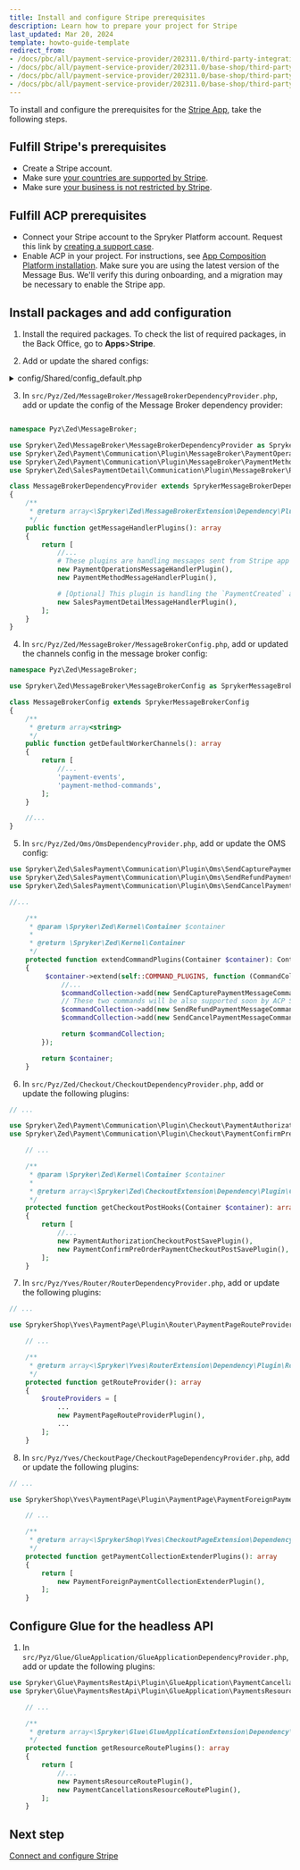```yaml
---
title: Install and configure Stripe prerequisites
description: Learn how to prepare your project for Stripe
last_updated: Mar 20, 2024
template: howto-guide-template
redirect_from:
- /docs/pbc/all/payment-service-provider/202311.0/third-party-integrations/stripe/install-stripe.html
- /docs/pbc/all/payment-service-provider/202311.0/base-shop/third-party-integrations/stripe/install-stripe.html
- /docs/pbc/all/payment-service-provider/202311.0/base-shop/third-party-integrations/stripe/integrate-stripe.html
- /docs/pbc/all/payment-service-provider/202311.0/base-shop/third-party-integrations/stripe/sccos-prerequisites-for-the-stripe-app.html
---
```


To install and configure the prerequisites for the [Stripe App](/docs/pbc/all/payment-service-provider/{{page.version}}/base-shop/third-party-integrations/stripe/stripe.html), take the following steps.


## Fulfill Stripe's prerequisites

* Create a Stripe account.
* Make sure [your countries are supported by Stripe](https://stripe.com/global).
* Make sure [your business is not restricted by Stripe](https://stripe.com/legal/restricted-businesses).

## Fulfill ACP prerequisites

* Connect your Stripe account to the Spryker Platform account. Request this link by [creating a support case](https://support.spryker.com/s/).
* Enable ACP in your project. For instructions, see [App Composition Platform installation](/docs/acp/user/app-composition-platform-installation.html). Make sure you are using the latest version of the Message Bus. We'll verify this during onboarding, and a migration may be necessary to enable the Stripe app.

## Install packages and add configuration

1. Install the required packages.
    To check the list of required packages, in the Back Office, go to **Apps**>**Stripe**.

2. Add or update the shared configs:

<details>
  <summary>config/Shared/config_default.php</summary>

```php
//...

use Generated\Shared\Transfer\PaymentCaptureFailedTransfer;
use Generated\Shared\Transfer\CapturePaymentTransfer;
use Generated\Shared\Transfer\PaymentCapturedTransfer;
use Generated\Shared\Transfer\AddPaymentMethodTransfer;
use Generated\Shared\Transfer\DeletePaymentMethodTransfer;
use Generated\Shared\Transfer\PaymentAuthorizationFailedTransfer;
use Generated\Shared\Transfer\PaymentAuthorizedTransfer;
use Spryker\Shared\MessageBroker\MessageBrokerConstants;
use Spryker\Shared\Oms\OmsConstants;
use Spryker\Shared\Payment\PaymentConstants;
use Spryker\Shared\Sales\SalesConstants;
use Spryker\Zed\MessageBrokerAws\MessageBrokerAwsConfig;
use Spryker\Zed\Oms\OmsConfig;
use Spryker\Zed\Payment\PaymentConfig;

//...
$config[PaymentConstants::TENANT_IDENTIFIER] = getenv('SPRYKER_TENANT_IDENTIFIER') ?: '';

$config[OmsConstants::PROCESS_LOCATION] = [
    //...
    OmsConfig::DEFAULT_PROCESS_LOCATION,
    APPLICATION_ROOT_DIR . '/vendor/spryker/sales-payment/config/Zed/Oms', # this line must be added if your use unmodified ForeignPaymentStateMachine01.xml
];
$config[OmsConstants::ACTIVE_PROCESSES] = [
    //...
    'ForeignPaymentStateMachine01', # this line must be added or add your modified version of this OMS
];
$config[SalesConstants::PAYMENT_METHOD_STATEMACHINE_MAPPING] = [
    //...
    PaymentConfig::PAYMENT_FOREIGN_PROVIDER => 'ForeignPaymentStateMachine01', # this line must be added or add your modified version of this OMS
];

$config[MessageBrokerConstants::MESSAGE_TO_CHANNEL_MAP] = [
    //...
    AddPaymentMethodTransfer::class => 'payment-method-commands',
    UpdatePaymentMethodTransfer::class => 'payment-method-commands'
    DeletePaymentMethodTransfer::class => 'payment-method-commands',
    CancelPaymentTransfer::class => 'payment-commands',
    CapturePaymentTransfer::class => 'payment-commands',
    RefundPaymentTransfer::class => 'payment-commands',
    PaymentAuthorizedTransfer::class => 'payment-events',
    PaymentAuthorizationFailedTransfer::class => 'payment-events',
    PaymentCapturedTransfer::class => 'payment-events',
    PaymentCaptureFailedTransfer::class => 'payment-events',
    PaymentRefundedTransfer::class => 'payment-events',
    PaymentRefundFailedTransfer::class => 'payment-events',
    PaymentCanceledTransfer::class => 'payment-events',
    PaymentCancellationFailedTransfer::class => 'payment-events',

    # [Optional] This message can be received from your project when you want to use details of the Stripe App used payment.
    PaymentCreatedTransfer::class => 'payment-events',
    PaymentUpdatedTransfer::class => 'payment-events'
];

$config[MessageBrokerConstants::CHANNEL_TO_RECEIVER_TRANSPORT_MAP] = [
    //...
    'payment-method-commands' => MessageBrokerAwsConfig::HTTP_CHANNEL_TRANSPORT,
    'payment-events' => MessageBrokerAwsConfig::HTTP_CHANNEL_TRANSPORT,
];

$config[MessageBrokerConstants::CHANNEL_TO_SENDER_TRANSPORT_MAP] = [
    //...
    'payment-commands' => MessageBrokerAwsConfig::HTTP_CHANNEL_TRANSPORT,
];

```

</details>

3. In `src/Pyz/Zed/MessageBroker/MessageBrokerDependencyProvider.php`, add or update the config of the Message Broker dependency provider:

```php

namespace Pyz\Zed\MessageBroker;

use Spryker\Zed\MessageBroker\MessageBrokerDependencyProvider as SprykerMessageBrokerDependencyProvider;
use Spryker\Zed\Payment\Communication\Plugin\MessageBroker\PaymentOperationsMessageHandlerPlugin;
use Spryker\Zed\Payment\Communication\Plugin\MessageBroker\PaymentMethodMessageHandlerPlugin;
use Spryker\Zed\SalesPaymentDetail\Communication\Plugin\MessageBroker\PaymentCreatedMessageHandlerPlugin;

class MessageBrokerDependencyProvider extends SprykerMessageBrokerDependencyProvider
{
    /**
     * @return array<\Spryker\Zed\MessageBrokerExtension\Dependency\Plugin\MessageHandlerPluginInterface>
     */
    public function getMessageHandlerPlugins(): array
    {
        return [
            //...
            # These plugins are handling messages sent from Stripe app to your project.
            new PaymentOperationsMessageHandlerPlugin(),
            new PaymentMethodMessageHandlerPlugin(),

            # [Optional] This plugin is handling the `PaymentCreated` and `PaymentUpdated` messages sent from Stripe App.
            new SalesPaymentDetailMessageHandlerPlugin(),
        ];
    }
}

```

4. In `src/Pyz/Zed/MessageBroker/MessageBrokerConfig.php`, add or updated the channels config in the message broker config:

```php
namespace Pyz\Zed\MessageBroker;

use Spryker\Zed\MessageBroker\MessageBrokerConfig as SprykerMessageBrokerConfig;

class MessageBrokerConfig extends SprykerMessageBrokerConfig
{
    /**
     * @return array<string>
     */
    public function getDefaultWorkerChannels(): array
    {
        return [
            //...
            'payment-events',
            'payment-method-commands',
        ];
    }

    //...
}
```

5. In `src/Pyz/Zed/Oms/OmsDependencyProvider.php`, add or update the OMS config:


```php
use Spryker\Zed\SalesPayment\Communication\Plugin\Oms\SendCapturePaymentMessageCommandPlugin;
use Spryker\Zed\SalesPayment\Communication\Plugin\Oms\SendRefundPaymentMessageCommandPlugin;
use Spryker\Zed\SalesPayment\Communication\Plugin\Oms\SendCancelPaymentMessageCommandPlugin;

//...

    /**
     * @param \Spryker\Zed\Kernel\Container $container
     *
     * @return \Spryker\Zed\Kernel\Container
     */
    protected function extendCommandPlugins(Container $container): Container
    {
         $container->extend(self::COMMAND_PLUGINS, function (CommandCollectionInterface $commandCollection) {
             //...
             $commandCollection->add(new SendCapturePaymentMessageCommandPlugin(), 'Payment/Capture');
             // These two commands will be also supported soon by ACP Stripe app.
             $commandCollection->add(new SendRefundPaymentMessageCommandPlugin(), 'Payment/Refund');
             $commandCollection->add(new SendCancelPaymentMessageCommandPlugin(), 'Payment/Cancel');

             return $commandCollection;
        });

        return $container;
    }

```

6. In `src/Pyz/Zed/Checkout/CheckoutDependencyProvider.php`, add or update the following plugins:


```php
// ...

use Spryker\Zed\Payment\Communication\Plugin\Checkout\PaymentAuthorizationCheckoutPostSavePlugin;
use Spryker\Zed\Payment\Communication\Plugin\Checkout\PaymentConfirmPreOrderPaymentCheckoutPostSavePlugin;

    // ...

    /**
     * @param \Spryker\Zed\Kernel\Container $container
     *
     * @return array<\Spryker\Zed\CheckoutExtension\Dependency\Plugin\CheckoutPostSaveInterface>
     */
    protected function getCheckoutPostHooks(Container $container): array
    {
        return [
            //...
            new PaymentAuthorizationCheckoutPostSavePlugin(),
            new PaymentConfirmPreOrderPaymentCheckoutPostSavePlugin(),
        ];
    }

```

7. In `src/Pyz/Yves/Router/RouterDependencyProvider.php`, add or update the following plugins:


```php
// ...

use SprykerShop\Yves\PaymentPage\Plugin\Router\PaymentPageRouteProviderPlugin;

    // ...

    /**
     * @return array<\Spryker\Yves\RouterExtension\Dependency\Plugin\RouteProviderPluginInterface>
     */
    protected function getRouteProvider(): array
    {
        $routeProviders = [
            ...
            new PaymentPageRouteProviderPlugin(),
            ...
        ];
    }

```

8. In `src/Pyz/Yves/CheckoutPage/CheckoutPageDependencyProvider.php`, add or update the following plugins:


```php
// ...

use SprykerShop\Yves\PaymentPage\Plugin\PaymentPage\PaymentForeignPaymentCollectionExtenderPlugin;

    // ...

    /**
     * @return array<\SprykerShop\Yves\CheckoutPageExtension\Dependency\Plugin\PaymentCollectionExtenderPluginInterface>
     */
    protected function getPaymentCollectionExtenderPlugins(): array
    {
        return [
            new PaymentForeignPaymentCollectionExtenderPlugin(),
        ];
    }

```

## Configure Glue for the headless API

1. In `src/Pyz/Glue/GlueApplication/GlueApplicationDependencyProvider.php`, add or update the following plugins:

```php
use Spryker\Glue\PaymentsRestApi\Plugin\GlueApplication\PaymentCancellationsResourceRoutePlugin;
use Spryker\Glue\PaymentsRestApi\Plugin\GlueApplication\PaymentsResourceRoutePlugin;

    // ...

    /**
     * @return array<\Spryker\Glue\GlueApplicationExtension\Dependency\Plugin\ResourceRoutePluginInterface>
     */
    protected function getResourceRoutePlugins(): array
    {
        return [
            //...
            new PaymentsResourceRoutePlugin(),
            new PaymentCancellationsResourceRoutePlugin(),
        ];
    } 

```


## Next step

[Connect and configure Stripe](/docs/pbc/all/payment-service-provider/{{page.version}}/base-shop/third-party-integrations/stripe/connect-and-configure-stripe.html)
